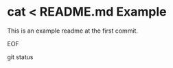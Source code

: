 cat <<EOF > README.md
Example
=======

This is an example readme at the first commit.

EOF

git status